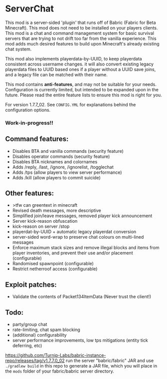 # ServerChat

This mod is a server-sided 'plugin' that runs off of Babric (Fabric for Beta Minecraft). This mod does not need to be installed on your players clients. This mod is a chat and command management system for basic survival servers that are trying to not drift too far from the vanilla experience. This mod adds much desired features to build upon Minecraft's already existing chat system.

This mod also implements playerdata-by-UUID, to keep playerdata consistent across username changes. it will also convert existing legacy playerdata files to UUID based ones if a player without a UUID save joins, and a legacy file can be matched with their name.

This mod contains **anti-features**, and may not be suitable for your needs. Configuration is currently limited, but intended to be expanded upon in the future. Please read the entire feature lists to ensure this mod is right for you.

For version 1.7.7_02. See `CONFIG.YML` for explanations behind the configuration options.

### Work-in-progress!!

## Command features:
- Disables BTA and vanilla commands (security feature)
- Disables operator commands (security feature)
- Disables BTA nicknames and colornames
- Adds /reply, /last, /ignore, /ignorelist, /togglechat
- Adds /tps (allow players to view server performance)
- Adds /kill (allow players to commit suicide)

## Other features:
- \>tfw can greentext in minecraft
- Revised death messages, more descriptive
- Simplified join/leave messages, removed player kick announcement
- Server kick-reason obfuscation
- kick-reason on server /stop
- playerdat-by-UUID + automatic legacy playerdat conversion
- server-sided word-wrap to preserve chat colours on multi-lined messages
- Enforce maximum stack sizes and remove illegal blocks and items from player inventories, and prevent their use and/or placement (configurable)
- Randomised spawnpoint (configurable)
- Restrict netherroof access (configurable)

## Exploit patches:
- Validate the contents of Packet134ItemData (Never trust the client!)


## Todo:
- party/group chat
- rate-limiting, chat spam blocking
- (additional) configurability
- server performance improvements, low tps mitigations (entity tick deferring, etc)

https://github.com/Turnip-Labs/babric-instance-repo/releases/tag/v1.7.7.0_02 run the server "babric/fabric" JAR and use `./gradlew build` in this repo to generate a JAR file, which you will place in the `mods` folder of your fabric/babric server directory.